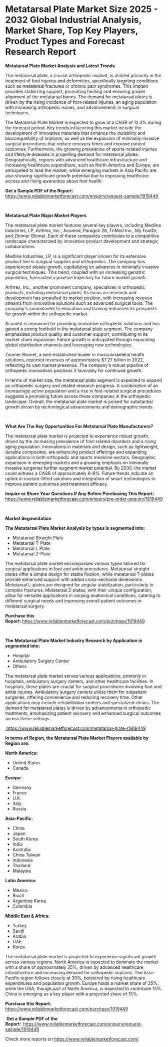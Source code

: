 <p><h1>Metatarsal Plate Market Size 2025 - 2032 Global Industrial Analysis, Market Share, Top Key Players, Product Types and Forecast Research Report</h1></p><p><strong>Metatarsal Plate Market Analysis and Latest Trends</strong></p>
<p><p>The metatarsal plate, a crucial orthopedic implant, is utilized primarily in the treatment of foot injuries and deformities, specifically targeting conditions such as metatarsal fractures or chronic pain syndromes. This implant provides stabilizing support, promoting healing and ensuring proper alignment of the metatarsal bones. The demand for metatarsal plates is driven by the rising incidence of foot-related injuries, an aging population with increasing orthopedic issues, and advancements in surgical techniques.</p><p>The Metatarsal Plate Market is expected to grow at a CAGR of 12.3% during the forecast period. Key trends influencing this market include the development of innovative materials that enhance the durability and biocompatibility of implants, as well as the expansion of minimally invasive surgical procedures that reduce recovery times and improve patient outcomes. Furthermore, the growing prevalence of sports-related injuries and lifestyle diseases is propelling demand for metatarsal plates. Geographically, regions with advanced healthcare infrastructure and increasing healthcare expenditure, such as North America and Europe, are anticipated to lead the market, while emerging markets in Asia Pacific are also showing significant growth potential due to improving healthcare access and rising awareness about foot health.</p></p>
<p><strong>Get a Sample PDF of the Report:&nbsp;</strong> <a href="https://www.reliablemarketforecast.com/enquiry/request-sample/1919449?utm_campaign=2325&utm_medium=2&utm_source=Github&utm_content=ia&utm_term=04032025&utm_id=metatarsal-plate">https://www.reliablemarketforecast.com/enquiry/request-sample/1919449</a></p>
<p>&nbsp;</p>
<p><strong>Metatarsal Plate Major Market Players</strong></p>
<p><p>The metatarsal plate market features several key players, including Medline Industries, LP, Arthrex, Inc., Acumed, Paragon 28, TriMed Inc., My FootDr, and Zimmer Biomet. Each of these companies contributes to a competitive landscape characterized by innovative product development and strategic collaborations.</p><p>Medline Industries, LP, is a significant player known for its extensive product line in surgical supplies and orthopedics. The company has experienced steady growth, capitalizing on advances in minimally invasive surgical techniques. This trend, coupled with an increasing geriatric population, forecasted a positive trajectory for future market growth.</p><p>Arthrex, Inc., another prominent company, specializes in orthopedic products, including metatarsal plates. Its focus on research and development has propelled its market position, with increasing revenue streams from innovative solutions such as advanced surgical tools. The company's commitment to education and training enhances its prospects for growth within the orthopedic market.</p><p>Acumed is renowned for providing innovative orthopedic solutions and has gained a strong foothold in the metatarsal plate segment. The company emphasizes product quality and customer support, contributing to its market share expansion. Future growth is anticipated through expanding global distribution channels and leveraging new technologies.</p><p>Zimmer Biomet, a well-established leader in musculoskeletal health solutions, reported revenues of approximately $7.27 billion in 2022, reflecting its vast market presence. The company's robust pipeline of orthopedic innovations positions it favorably for continued growth.</p><p>In terms of market size, the metatarsal plate segment is expected to expand as orthopedic surgery and related research progress. A combination of an increasingly active population and a rise in foot-related surgical procedures suggests a promising future across these companies in the orthopedic landscape. Overall, the metatarsal plate market is poised for substantial growth driven by technological advancements and demographic trends.</p></p>
<p>&nbsp;</p>
<p><strong>What Are The Key Opportunities For Metatarsal Plate Manufacturers?</strong></p>
<p><p>The metatarsal plate market is projected to experience robust growth, driven by the increasing prevalence of foot-related disorders and a rising aging population. Innovations in materials and design, such as lightweight, durable composites, are enhancing product offerings and expanding applications in both orthopedic and sports medicine sectors. Geographic expansion in emerging markets and a growing emphasis on minimally invasive surgeries further augment market potential. By 2030, the market could witness a CAGR of approximately 6-8%. Future trends indicate an uptick in custom-fitted solutions and integration of smart technologies to improve patient outcomes and treatment efficacy.</p></p>
<p><strong>Inquire or Share Your Questions If Any Before Purchasing This Report:</strong> <a href="https://www.reliablemarketforecast.com/enquiry/pre-order-enquiry/1919449?utm_campaign=2325&utm_medium=2&utm_source=Github&utm_content=ia&utm_term=04032025&utm_id=metatarsal-plate">https://www.reliablemarketforecast.com/enquiry/pre-order-enquiry/1919449</a></p>
<p>&nbsp;</p>
<p><strong>Market Segmentation</strong></p>
<p><strong>The Metatarsal Plate Market Analysis by types is segmented into:</strong></p>
<p><ul><li>Metatarsal Straight Plate</li><li>Metatarsal T-Plate</li><li>Metatarsal L Plate</li><li>Metatarsal Z-Plate</li></ul></p>
<p><p>The metatarsal plate market encompasses various types tailored for surgical applications in foot and ankle procedures. Metatarsal straight plates offer a simple design for stable fixation, while metatarsal T-plates provide enhanced support with added cross-sectional dimensions. Metatarsal L-plates are designed for angular stabilization, particularly in complex fractures. Metatarsal Z-plates, with their unique configuration, allow for versatile applications in varying anatomical conditions, catering to different surgical needs and improving overall patient outcomes in metatarsal surgery.</p></p>
<p><strong>Purchase this Report:&nbsp;</strong><a href="https://www.reliablemarketforecast.com/purchase/1919449?utm_campaign=2325&utm_medium=2&utm_source=Github&utm_content=ia&utm_term=04032025&utm_id=metatarsal-plate">https://www.reliablemarketforecast.com/purchase/1919449</a></p>
<p>&nbsp;</p>
<p><strong>The Metatarsal Plate Market Industry Research by Application is segmented into:</strong></p>
<p><ul><li>Hospital</li><li>Ambulatory Surgery Center</li><li>Others</li></ul></p>
<p><p>The metatarsal plate market serves various applications, primarily in hospitals, ambulatory surgery centers, and other healthcare facilities. In hospitals, these plates are crucial for surgical procedures involving foot and ankle injuries. Ambulatory surgery centers utilize them for outpatient surgeries, offering convenience and reducing recovery time. Other applications may include rehabilitation centers and specialized clinics. The demand for metatarsal plates is driven by advancements in orthopedic treatments, emphasizing patient recovery and enhanced surgical outcomes across these settings.</p></p>
<p><a href="https://www.reliablemarketforecast.com/metatarsal-plate-r1919449?utm_campaign=2325&utm_medium=2&utm_source=Github&utm_content=ia&utm_term=04032025&utm_id=metatarsal-plate">&nbsp;https://www.reliablemarketforecast.com/metatarsal-plate-r1919449</a></p>
<p><strong>In terms of Region, the Metatarsal Plate Market Players available by Region are:</strong></p>
<p>
    <p> <strong> North America: </strong>
        <ul>
            <li>United States</li>
            <li>Canada</li>
        </ul>
        </p> 
    <p> <strong> Europe: </strong>
        <ul>
            <li>Germany</li>
            <li>France</li>
            <li>U.K.</li>
            <li>Italy</li>
            <li>Russia</li>
        </ul>
        </p> 
    <p> <strong> Asia-Pacific: </strong>
        <ul>
            <li>China</li>
            <li>Japan</li>
            <li>South Korea</li>
            <li>India</li>
            <li>Australia</li>
            <li>China Taiwan</li>
            <li>Indonesia</li>
            <li>Thailand</li>
            <li>Malaysia</li>
        </ul>
        </p> 
    <p> <strong> Latin America: </strong>
        <ul>
            <li>Mexico</li>
            <li>Brazil</li>
            <li>Argentina Korea</li>
            <li>Colombia</li>
        </ul>
        </p> 
    <p> <strong> Middle East & Africa: </strong>
        <ul>
            <li>Turkey</li>
            <li>Saudi</li>
            <li>Arabia</li>
            <li>UAE</li>
            <li>Korea</li>
        </ul>
    </p>
    </p>
<p><p>The metatarsal plate market is projected to experience significant growth across various regions. North America is expected to dominate the market with a share of approximately 35%, driven by advanced healthcare infrastructure and increasing demand for orthopedic implants. The Asia-Pacific region follows closely at 30%, bolstered by rising healthcare expenditures and population growth. Europe holds a market share of 25%, while the USA, though part of North America, is expected to contribute 15%. China is emerging as a key player with a projected share of 15%.</p></p>
<p><strong>Purchase this Report: </strong><a href="https://www.reliablemarketforecast.com/purchase/1919449?utm_campaign=2325&utm_medium=2&utm_source=Github&utm_content=ia&utm_term=04032025&utm_id=metatarsal-plate">https://www.reliablemarketforecast.com/purchase/1919449</a></p>
<p>&nbsp;<strong>Get a Sample PDF of the Report:&nbsp;&nbsp;</strong><a href="https://www.reliablemarketforecast.com/enquiry/request-sample/1919449?utm_campaign=2325&utm_medium=2&utm_source=Github&utm_content=ia&utm_term=04032025&utm_id=metatarsal-plate">https://www.reliablemarketforecast.com/enquiry/request-sample/1919449</a></p>
<p><strong></strong></p>
<p>Check more reports on <a href="https://www.reliablemarketforecast.com/?utm_campaign=2325&utm_medium=2&utm_source=Github&utm_content=ia&utm_term=04032025&utm_id=metatarsal-plate">https://www.reliablemarketforecast.com/</a></p>
